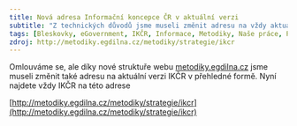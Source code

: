 ```yaml
---
title: Nová adresa Informační koncepce ČR v aktuální verzi
subtitle: "Z technických důvodů jsme museli změnit adresu na vždy aktuální verzi IKČR s přehledem všech jejích objektů. Nově je v rámci metodiky.egdilna.cz"
tags: [Bleskovky, eGovernment, IKČR, Informace, Metodiky, Naše práce, Projekt EG metodiky, Řízení EG, Zdroje znalostí]
zdroj: http://metodiky.egdilna.cz/metodiky/strategie/ikcr
---
```


Omlouváme se, ale díky nové struktuře webu [metodiky.egdilna.cz](http://metodiky.egdilna.cz) jsme museli změnit také adresu na aktuální verzi IKČR v přehledné formě. Nyní najdete vždy IKČR na této adrese

[http://metodiky.egdilna.cz/metodiky/strategie/ikcr](http://metodiky.egdilna.cz/metodiky/strategie/ikcr)